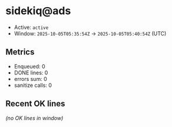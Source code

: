 # sidekiq@ads

- Active: `active`
- Window: `2025-10-05T05:35:54Z` → `2025-10-05T05:40:54Z` (UTC)

## Metrics
- Enqueued: 0
- DONE lines: 0
- errors sum: 0
- sanitize calls: 0

## Recent OK lines
_(no OK lines in window)_
